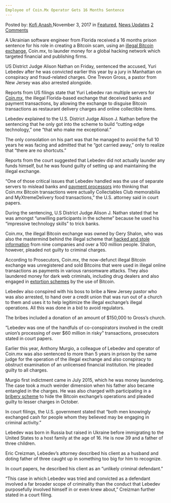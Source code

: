 ```yaml
---
Employee of Coin.Mx Operator Gets 16 Months Sentence
---
```

<article class="post-listing post-23362 post type-post status-publish format-standard has-post-thumbnail hentry category-deepdot-news category-news-updates tag-1887 tag-admitted tag-coinmx tag-employee tag-fraud tag-laundering tag-money tag-months tag-operator tag-sentence">
    <div class="post-inner">
    <p class="post-meta">
    <span>Posted by: <a href="https://www.deepdotweb.com/author/kofi/" title="">Kofi Anash </a></span>
    <span>November 3, 2017</span>
    <span>in <a href="https://www.deepdotweb.com/category/deepdot-news/" rel="category tag">Featured</a>, <a href="https://www.deepdotweb.com/category/news-updates/" rel="category tag">News Updates</a></span>
    <span><a href="https://www.deepdotweb.com/2017/11/03/employee-coin-mx-operator-gets-16-months-sentence/#comments">2 Comments</a></span>
    </p>
    <div class="clear"></div>
    <div class="entry">
    <p>A Ukrainian software engineer from Florida received a 16 months prison sentence for his role in creating a Bitcoin scam, using an <a href="https://www.deepdotweb.com/2017/01/25/coin-mx-operator-admits-fraud-money-laundering/">illegal Bitcoin exchange</a>, Coin.mx, to launder money for a global hacking network which targeted financial and publishing firms.</p>
    <p>US District Judge Alison Nathan on Friday, sentenced the accused, Yuri Lebedev after he was convicted earlier this year by a jury in Manhattan on conspiracy and fraud-related charges. One Trevon Gross, a pastor from New Jersey was also arrested alongside.</p>
    <p>Reports from US filings state that Yuri Lebedev ran multiple servers for <a href="https://www.deepdotweb.com/2017/01/25/coin-mx-operator-admits-fraud-money-laundering/">Coin.mx</a>, the illegal Florida-based exchange that deceived banks and payment transactions, by allowing the exchange to disguise Bitcoin transactions as restaurant delivery charges and online collectible items.</p>
    <p>Lebedev explained to the U.S. District Judge Alison J. Nathan before the sentencing that he only got into the scheme to build “cutting edge technology,” one “that who make me exceptional.”</p>
    <p>The only consolation on his part was that he managed to avoid the full 10 years he was facing and admitted that he “got carried away,” only to realize that “there are no shortcuts.”</p>
    <p>Reports from the court suggested that Lebedev did not actually launder any funds himself, but he was found guilty of setting up and maintaining the illegal exchange.</p>
    <p>“One of those critical issues that Lebedev handled was the use of separate servers to mislead banks and <a href="https://www.deepdotweb.com/2016/04/29/other-suspect-arrested-in-coin-mx-bitcoin-exchange-scheme/">payment processors</a> into thinking that Coin.mx Bitcoin transactions were actually Collectables Club memorabilia and MyXtremeDelivery food transactions,” the U.S. attorney said in court papers.</p>
    <p>During the sentencing, U.S District Judge Alison J. Nathan stated that he was amongst “unwilling participants in the scheme” because he used his “impressive technology skills” to trick banks.</p>
    <p>Coin.mx, the illegal Bitcoin exchange was owned by Gery Shalon, who was also the mastermind behind the illegal scheme that <a href="https://www.deepdotweb.com/2016/04/29/other-suspect-arrested-in-coin-mx-bitcoin-exchange-scheme/">hacked and stole information</a> from nine companies and over a 100 million people. Shalon, however, pleaded not guilty to criminal charges.</p>
    <p><a id="post-23362-_gjdgxs"></a> According to Prosecutors, Coin.mx, the now-defunct illegal Bitcoin exchange was unregistered and sold Bitcoins that were used in illegal online transactions as payments in various ransomware attacks. They also laundered money for dark web criminals, including drug dealers and also engaged in <a href="https://calvinayre.com/2017/10/23/bitcoin/man-gets-jail-time-coin-mx-bank-hacking-scheme/">extortion schemes</a> by the use of Bitcoin.</p>
    <p>Lebedev also conspired with his boss to bribe a New Jersey pastor who was also arrested, to hand over a credit union that was run out of a church to them and uses it to help legitimize the illegal exchange’s illegal operations. All this was done in a bid to avoid regulators.</p>
    <p>The bribes included a donation of an amount of $150,000 to Gross’s church.</p>
    <p>“Lebedev was one of the handfuls of co-conspirators involved in the credit union’s processing of over $60 million in risky” transactions, prosecutors stated in court papers.</p>
    <p>Earlier this year, Anthony Murgio, a colleague of Lebedev and operator of Coin.mx was also sentenced to more than 5 years in prison by the same judge for the operation of the illegal exchange and also conspiracy to obstruct examination of an unlicensed financial institution. He pleaded guilty to all charges.</p>
    <p>Murgio first indictment came in July 2015, which he was money laundering. The case took a much weirder dimension when his father also became entangled in the charges. He was also charged with participating in a <a href="https://www.deepdotweb.com/2017/01/25/coin-mx-operator-admits-fraud-money-laundering/">bribery scheme</a> to hide the Bitcoin exchange’s operations and pleaded guilty to lesser charges in October.</p>
    <p>In court filings, the U.S. government stated that “both men knowingly exchanged cash for people whom they believed may be engaging in criminal activity.”</p>
    <p>Lebedev was born in Russia but raised in Ukraine before immigrating to the United States to a host family at the age of 16. He is now 39 and a father of three children.</p>
    <p>Eric Creizman, Lebedev’s attorney described his client as a husband and doting father of three caught up in something too big for him to recognize.</p>
    <p>In court papers, he described his client as an “unlikely criminal defendant.”</p>
    <p>“This case in which Lebedev was tried and convicted as a defendant involved a far broader scope of criminality than the conduct that Lebedev purposefully involved himself in or even knew about,” Creizman further stated in a court filing.</p>
    </div>
    <span style="display:none"><a href="https://www.deepdotweb.com/tag/16/" rel="tag">16</a> <a href="https://www.deepdotweb.com/tag/admitted/" rel="tag">admitted</a> <a href="https://www.deepdotweb.com/tag/coinmx/" rel="tag">coinmx</a> <a href="https://www.deepdotweb.com/tag/employee/" rel="tag">employee</a> <a href="https://www.deepdotweb.com/tag/fraud/" rel="tag">fraud</a> <a href="https://www.deepdotweb.com/tag/laundering/" rel="tag">laundering</a> <a href="https://www.deepdotweb.com/tag/money/" rel="tag">money</a> <a href="https://www.deepdotweb.com/tag/months/" rel="tag">months</a> <a href="https://www.deepdotweb.com/tag/operator/" rel="tag">operator</a> <a href="https://www.deepdotweb.com/tag/sentence/" rel="tag">sentence</a></span> <span style="display:none" class="updated">2017-11-03</span>
    <div style="display:none" class="vcard author" itemprop="author" itemscope itemtype="http://schema.org/Person"><strong class="fn" itemprop="name"><a href="https://www.deepdotweb.com/author/kofi/" title="Posts by Kofi Anash" rel="author">Kofi Anash</a></strong></div>
    </div>
</article>

